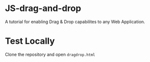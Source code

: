 # JS-drag-and-drop

A tutorial for enabling Drag & Drop capabilites to any Web Application. 

# Test Locally

Clone the repository and open `dragdrop.html`

